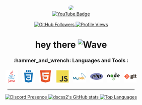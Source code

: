 <div id="header" align="center"> 
    <img src="https://cdn.discordapp.com/avatars/572505632024952834/a_4c82696c10a8e3376e1f7253f152d84e?size=1024" width="100" style="border-radius: 50%;"/>

<div id="badges">
    <a href="https://www.youtube.com/@timurishche" target="_blank">
        <img src="https://img.shields.io/badge/YouTube-red?style=for-the-badge&logo=youtube&logoColor=white" alt="YouTube Badge"/>
    </a>
    <br><br>
    <a href="https://github.com/TIMURishche?tab=followers">
        <img src="https://img.shields.io/github/followers/TIMURishche" alt="GitHub Followers"/>
    </a>
    <a href="https://github.com/TIMURishche">
        <img src="https://komarev.com/ghpvc/?username=TIMURishche&style=flat-square" alt="Profile Views"/>
    </a>
</div>

<h1>
    hey there
    <img src="https://media.giphy.com/media/hvRJCLFzcasrR4ia7z/giphy.gif" width="30px" alt="Wave"/>
</h1>

<h3>:hammer_and_wrench: Languages and Tools :</h3>
    <div>
        <img src="https://github.com/devicons/devicon/blob/master/icons/java/java-original-wordmark.svg" title="Java" alt="Java" width="40" height="40" style="margin: 5px;"/>
        <img src="https://github.com/devicons/devicon/blob/master/icons/css3/css3-plain-wordmark.svg" title="CSS3" alt="CSS" width="40" height="40" style="margin: 5px;"/>
        <img src="https://github.com/devicons/devicon/blob/master/icons/html5/html5-original.svg" title="HTML5" alt="HTML" width="40" height="40" style="margin: 5px;"/>
        <img src="https://github.com/devicons/devicon/blob/master/icons/javascript/javascript-original.svg" title="JavaScript" alt="JavaScript" width="40" height="40" style="margin: 5px;"/>
        <img src="https://github.com/devicons/devicon/blob/master/icons/mysql/mysql-original-wordmark.svg" title="MySQL" alt="MySQL" width="40" height="40" style="margin: 5px;"/>
        <img src="https://github.com/devicons/devicon/blob/master/icons/php/php-original.svg" title="PHP" alt="PHP" width="40" height="40" style="margin: 5px;"/>
        <img src="https://github.com/devicons/devicon/blob/master/icons/nodejs/nodejs-original-wordmark.svg" title="NodeJS" alt="NodeJS" width="40" height="40" style="margin: 5px;"/>
        <img src="https://github.com/devicons/devicon/blob/master/icons/git/git-original-wordmark.svg" title="Git" alt="Git" width="40" height="40" style="margin: 5px;"/>
        <hr style="width:80%;text-align:center;">
    </div>

<div id="profile">
    <a href="https://discord.com/users/572505632024952834" target="_blank">
        <img src="https://lanyard.cnrad.dev/api/572505632024952834?animated=false&hideDiscrim=true&borderRadius=30px&idleMessage=Probably%20doing%20something%20else..." alt="Discord Presence"/>
    </a>
    <a href="https://github.com/TIMURishche" target="_blank">
        <img src="https://github-readme-stats.vercel.app/api?username=TIMURishche" alt="dscss2's GitHub stats"/>
    </a>
    <a href="https://github.com/TIMURishche" target="_blank">
        <img src="https://github-readme-stats.vercel.app/api/top-langs/?username=TIMURishche&layout=donut-vertical" alt="Top Languages"/>
    </a>
    </div>
</div>
